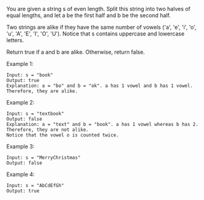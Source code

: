 You are given a string s of even length. Split this string into two halves of equal lengths, and let a be the first half and b be the second half.

Two strings are alike if they have the same number of vowels ('a', 'e', 'i', 'o', 'u', 'A', 'E', 'I', 'O', 'U'). Notice that s contains uppercase and lowercase letters.

Return true if a and b are alike. Otherwise, return false.

Example 1:

    Input: s = "book"
    Output: true
    Explanation: a = "bo" and b = "ok". a has 1 vowel and b has 1 vowel. Therefore, they are alike.

Example 2:

    Input: s = "textbook"
    Output: false
    Explanation: a = "text" and b = "book". a has 1 vowel whereas b has 2. Therefore, they are not alike.
    Notice that the vowel o is counted twice.

Example 3:

    Input: s = "MerryChristmas"
    Output: false

Example 4:

    Input: s = "AbCdEfGh"
    Output: true

